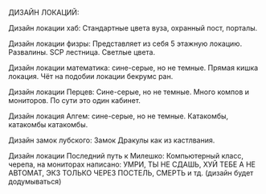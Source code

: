 ДИЗАЙН ЛОКАЦИЙ:

Дизайн локации хаб:
Стандартные цвета вуза, охранный пост, порталы.

Дизайн локации физры:
Представляет из себя 5 этажную локацию. Развалины. SCP лестница. Светлые цвета. 

Дизайн локации математика: 
сине-серые, но не темные. Прямая кишка локация. Чёт на подобии локации бекрумс ран. 

Дизайн локации Перцев:
Сине-серые, но не темные. Много компов и мониторов. По сути это один кабинет. 

Дизайн локация Алгем:
сине-серые, но не темные. Катакомбы, катакомбы катакомбы.

Дизайн замок лубского:
Замок Дракулы как из кастлвания. 

Дизайн локации  Последний путь к Милешко: 
Компьютерный класс, черепа, на мониторах написано: УМРИ, ТЫ НЕ СДАШЬ, ХУЙ ТЕБЕ А НЕ АВТОМАТ, ЭКЗ ТОЛЬКО ЧЕРЕЗ ПОСТЕЛЬ, СМЕРТЬ и тд. (дизайн будет додумываться)
